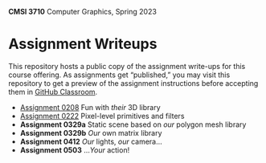 **CMSI 3710** Computer Graphics, Spring 2023

# Assignment Writeups
This repository hosts a public copy of the assignment write-ups for this course offering. As assignments get “published,” you may visit this repository to get a preview of the assignment instructions before accepting them in [GitHub Classroom](https://classroom.github.com).

- [Assignment 0208](./their-3d-library.md) Fun with _their_ 3D library
- [Assignment 0222](./primitives.md) Pixel-level primitives and filters
- **Assignment 0329a** Static scene based on _our_ polygon mesh library
- **Assignment 0329b** _Our_ own matrix library
- **Assignment 0412** _Our_ lights, _our_ camera…
- **Assignment 0503** …_Your_ action!
